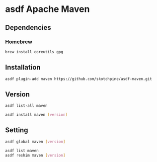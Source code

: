 # asdf Apache Maven

## Dependencies

### Homebrew

```sh
brew install coreutils gpg
```

## Installation

```sh
asdf plugin-add maven https://github.com/skotchpine/asdf-maven.git
```

## Version

```sh
asdf list-all maven
```

```sh
asdf install maven [version]
```

## Setting

```sh
asdf global maven [version]
```

```sh
asdf list maven
asdf reshim maven [version]
```
